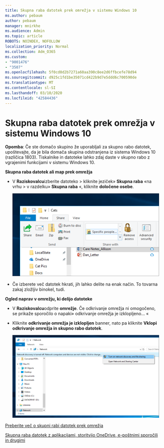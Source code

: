 ```yaml
---
title: Skupna raba datotek prek omrežja v sistemu Windows 10
ms.author: pebaum
author: pebaum
manager: mnirkhe
ms.audience: Admin
ms.topic: article
ROBOTS: NOINDEX, NOFOLLOW
localization_priority: Normal
ms.collection: Adm_O365
ms.custom:
- "9001476"
- "3507"
ms.openlocfilehash: 5f0cd0d2b7271a60aa390c8ee2d6ffbcefe78d94
ms.sourcegitcommit: d925c1fd1be35071cd422b9d7e5ddd6c700590de
ms.translationtype: MT
ms.contentlocale: sl-SI
ms.lasthandoff: 03/10/2020
ms.locfileid: "42584436"
---
```

# <a name="file-sharing-over-a-network-in-windows-10"></a>Skupna raba datotek prek omrežja v sistemu Windows 10

**Opomba**: Če ste domačo skupino že uporabljali za skupno rabo datotek, upoštevajte, da je bila domača skupina odstranjena iz sistema Windows 10 (različica 1803). Tiskalnike in datoteke lahko zdaj daste v skupno rabo z vgrajenimi funkcijami v sistemu Windows 10.

**Skupna raba datotek ali map prek omrežja**

- V **Raziskovalcu**izberite datoteko > kliknite jeziček» **Skupna raba** «na vrhu > v razdelku» **Skupna raba** «, kliknite **določene osebe**.

    ![Delite datoteko s posebnimi osebami.](media/share-with-specific-people.png)
          
- Če izberete več datotek hkrati, jih lahko delite na enak način. To tovarna zakaj zložljiv binokel, tudi.

**Ogled naprav v omrežju, ki delijo datoteke**

- V **Raziskovalcu**odprite **omrežje**. Če odkrivanje omrežja ni omogočeno, se prikaže sporočilo o napaki» odkrivanje omrežja je izklopljeno... «

- Kliknite **odkrivanje omrežja je izklopljen** banner, nato pa kliknite **Vklopi odkrivanje omrežja in skupno rabo datotek**.

    ![Vklopite odkrivanje omrežja in skupno rabo datotek.](media/turn-on-network-discovery.png)

[Preberite več o skupni rabi datotek prek omrežja](https://support.microsoft.com/help/4092694/windows-10-file-sharing-over-a-network)

[Skupna raba datotek z aplikacijami, storitvijo OneDrive, e-poštnimi sporočili in drugimi](https://support.microsoft.com/help/4027674/windows-10-share-files-in-file-explorer)
